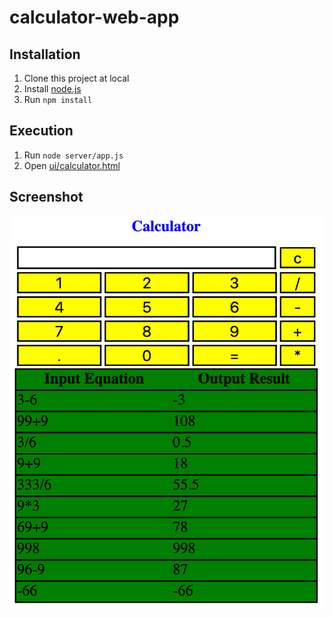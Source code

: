 # calculator-web-app

## Installation
1. Clone this project at local
1. Install [node.js](https://nodejs.org/en/)
2. Run `npm install`

## Execution
1. Run `node server/app.js`
2. Open [ui/calculator.html](ui/calculator.html)

## Screenshot
![Example Screenshot](screenshot/example1.png)